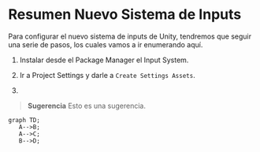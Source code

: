 # Resumen Nuevo Sistema de Inputs
Para configurar el nuevo sistema de inputs de Unity, tendremos que seguir una serie de pasos, los cuales vamos a ir enumerando aquí.

 1. Instalar desde el Package Manager el Input System.

 2. Ir a Project Settings y darle a `Create Settings Assets`.

 3. 

 <!-- > [!NOTE] -->
 <!-- > Una nota rapida para informar--> 
 > **Sugerencia**
 > Esto es una sugerencia.
 ```mermaid
 graph TD;
    A-->B;
    A-->C;
    B-->D;
 ```